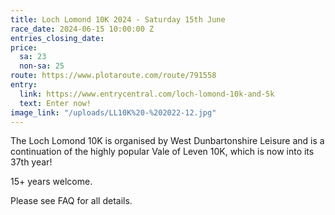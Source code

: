 ```yaml
---
title: Loch Lomond 10K 2024 - Saturday 15th June
race_date: 2024-06-15 10:00:00 Z
entries_closing_date: 
price:
  sa: 23
  non-sa: 25
route: https://www.plotaroute.com/route/791558
entry:
  link: https://www.entrycentral.com/loch-lomond-10k-and-5k
  text: Enter now!
image_link: "/uploads/LL10K%20-%202022-12.jpg"
---
```


The Loch Lomond 10K is organised by West Dunbartonshire Leisure and is a continuation of the highly popular Vale of Leven 10K, which is now into its 37th year!

15+ years welcome.

Please see FAQ for all details.
